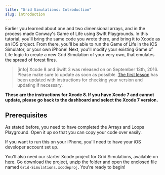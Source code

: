```yaml
---
title: "Grid Simulations: Introduction"
slug: introduction
---
```


Earlier you learned about one and two dimensional arrays, and in the process made Conway's Game of Life using Swift Playgrounds. In this tutorial, you'll bring the same code you wrote there, and bring it to Xcode as an iOS project. From there, you'll be able to run the Game of Life in the iOS Simulator, or your own iPhone! Next, you'll modify your existing Game of Life logic to create a new Grid Simulation of your very own, that emulates the spread of forest fires.

> [info]
> Xcode 8 and Swift 3 was released on on September 13th, 2016. Please make sure to update as soon as possible. [The first lesson](https://www.makeschool.com/academy/tutorial/getting-started-with-xcode-playgrounds-0afee09b-0bdb-47bd-8551-e179266b6b65/get-started-with-xcode-74d7476e-22f1-403c-99ab-b767f1a7b71e) has been updated with instructions for checking your version and updating if necessary.

**These are the instructions for Xcode 8. If you have Xcode 7 and cannot update, please go back to the dashboard and select the Xcode 7 version.**

## Prerequisites

As stated before, you need to have completed the Arrays and Loops Playground. Open it up so that you can copy your code over easily.

If you want to run this on your iPhone, you'll need to have your iOS developer account set up.

You'll also need our starter Xcode project for Grid Simulations, available on  [here](https://github.com/MakeSchool-Tutorials/Intro-Grid-Simulations-Swift-Starter/archive/swift3.zip). Go download the project, unzip the folder and open the enclosed file named `Grid-Simulations.xcodeproj`. You're ready to begin!
